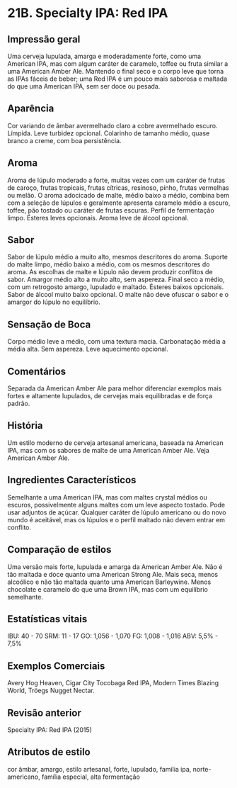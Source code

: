 # 21B. Specialty IPA: Red IPA

## Impressão geral

Uma cerveja lupulada, amarga e moderadamente forte, como uma American IPA, mas com algum caráter de caramelo, toffee ou fruta similar a uma American Amber Ale. Mantendo o final seco e o corpo leve que torna as IPAs fáceis de beber; uma Red IPA é um pouco mais saborosa e maltada do que uma American IPA, sem ser doce ou pesada.

## Aparência

Cor variando de âmbar avermelhado claro a cobre avermelhado escuro. Límpida. Leve turbidez opcional. Colarinho de tamanho médio, quase branco a creme, com boa persistência.

## Aroma

Aroma de lúpulo moderado a forte, muitas vezes com um caráter de frutas de caroço, frutas tropicais, frutas cítricas, resinoso, pinho, frutas vermelhas ou melão. O aroma adocicado de malte, médio baixo a médio, combina bem com a seleção de lúpulos e geralmente apresenta caramelo médio a escuro, toffee, pão tostado ou caráter de frutas escuras. Perfil de fermentação limpo. Ésteres leves opcionais. Aroma leve de álcool opcional.

## Sabor

Sabor de lúpulo médio a muito alto, mesmos descritores do aroma. Suporte do malte limpo, médio baixo a médio, com os mesmos descritores do aroma. As escolhas de malte e lúpulo não devem produzir conflitos de sabor. Amargor médio alto a muito alto, sem aspereza. Final seco a médio, com um retrogosto amargo, lupulado e maltado. Ésteres baixos opcionais. Sabor de álcool muito baixo opcional. O malte não deve ofuscar o sabor e o amargor do lúpulo no equilíbrio.

## Sensação de Boca

Corpo médio leve a médio, com uma textura macia. Carbonatação média a média alta. Sem aspereza. Leve aquecimento opcional.

## Comentários

Separada da American Amber Ale para melhor diferenciar exemplos mais fortes e altamente lupulados, de cervejas mais equilibradas e de força padrão.

## História

Um estilo moderno de cerveja artesanal americana, baseada na American IPA, mas com os sabores de malte de uma American Amber Ale. Veja American Amber Ale.

## Ingredientes Característicos

Semelhante a uma American IPA, mas com maltes crystal médios ou escuros, possivelmente alguns maltes com um leve aspecto tostado. Pode usar adjuntos de açúcar. Qualquer caráter de lúpulo americano ou do novo mundo é aceitável, mas os lúpulos e o perfil maltado não devem entrar em conflito.

## Comparação de estilos

Uma versão mais forte, lupulada e amarga da American Amber Ale. Não é tão maltada e doce quanto uma American Strong Ale. Mais seca, menos alcoólico e não tão maltada quanto uma American Barleywine. Menos chocolate e caramelo do que uma Brown IPA, mas com um equilíbrio semelhante.

## Estatísticas vitais

IBU: 40 - 70
SRM: 11 - 17
GO: 1,056 - 1,070
FG: 1,008 - 1,016
ABV: 5,5% - 7,5%

## Exemplos Comerciais

Avery Hog Heaven, Cigar City Tocobaga Red IPA, Modern Times Blazing World, Tröegs Nugget Nectar.

## Revisão anterior

Specialty IPA: Red IPA (2015)

## Atributos de estilo

cor âmbar, amargo, estilo artesanal, forte, lupulado, família ipa, norte-americano, família especial, alta fermentação